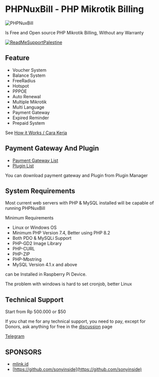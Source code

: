 # PHPNuxBill - PHP Mikrotik Billing

![PHPNuxBill](https://github.com/hotspotbilling/phpnuxbill/blob/master/install/img/logo.png?raw=true)

Is Free and Open source PHP Mikrotik Billing, Without any Warranty

[![ReadMeSupportPalestine](https://raw.githubusercontent.com/Safouene1/support-palestine-banner/master/banner-project.svg)](https://s.id/standwithpalestine)

## Feature

- Voucher System
- Balance System
- FreeRadius
- Hotspot
- PPPOE
- Auto Renewal
- Multiple Mikrotik
- Multi Language
- Payment Gateway
- Expired Reminder
- Prepaid System

See [How it Works / Cara Kerja](https://github.com/hotspotbilling/phpnuxbill/wiki/How-It-Works---Cara-kerja)

## Payment Gateway And Plugin

- [Payment Gateway List](https://github.com/orgs/hotspotbilling/repositories?q=payment+gateway)
- [Plugin List](https://github.com/orgs/hotspotbilling/repositories?q=plugin)

You can download payment gateway and Plugin from Plugin Manager

## System Requirements

Most current web servers with PHP & MySQL installed will be capable of running PHPNuxBill

Minimum Requirements

- Linux or Windows OS
- Minimum PHP Version 7.4, Better using PHP 8.2
- Both PDO & MySQLi Support
- PHP-GD2 Image Library
- PHP-CURL
- PHP-ZIP
- PHP-Mbstring
- MySQL Version 4.1.x and above

can be Installed in Raspberry Pi Device.

The problem with windows is hard to set cronjob, better Linux

## Technical Support

Start from Rp 500.000 or $50

If you chat me for any technical support, you need to pay, except for Donors, ask anything for free in the [discussion](/hotspotbilling/phpnuxbill/discussions) page

[Telegram](https://t.me/ibnux)


## SPONSORS

- [mlink.id](https://mlink.id)
- [https://github.com/sonyinside](https://github.com/sonyinside)
